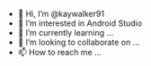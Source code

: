 - 👋 Hi, I’m @kaywalker91
- 👀 I’m interested in Android Studio
- 🌱 I’m currently learning ...
- 💞️ I’m looking to collaborate on ...
- 📫 How to reach me ...

<!---
kaywalker91/kaywalker91 is a ✨ special ✨ repository because its `README.md` (this file) appears on your GitHub profile.
You can click the Preview link to take a look at your changes.
--->
